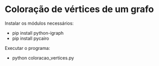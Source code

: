 # Coloração de vértices de um grafo
 
Instalar os módulos necessários: 
- pip install python-igraph
- pip install pycairo
 
Executar o programa: 
- python coloracao_vertices.py
